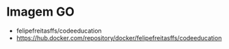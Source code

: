 # Imagem GO
- felipefreitasffs/codeeducation
- https://hub.docker.com/repository/docker/felipefreitasffs/codeeducation